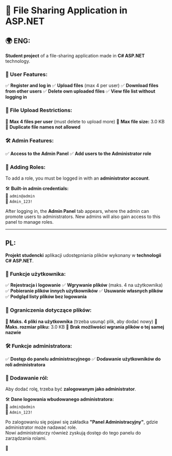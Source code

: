 # 📂 File Sharing Application in ASP.NET

## 🌍 ENG: 
**Student project** of a file-sharing application made in **C# ASP.NET** technology.

### 🔐 User Features:
✅ **Register and log in**
✅ **Upload files** (max 4 per user)
✅ **Download files from other users**
✅ **Delete own uploaded files**
✅ **View file list without logging in**

### 📁 File Upload Restrictions:
🚫 **Max 4 files per user** (must delete to upload more)
🚫 **Max file size:** 3.0 KB
🚫 **Duplicate file names not allowed**

### 🛠️ Admin Features:
✅ **Access to the Admin Panel**
✅ **Add users to the Administrator role**

### 🔑 Adding Roles:
To add a role, you must be logged in with an **administrator account**.

🛠️ **Built-in admin credentials:**  
📧 `admin@admin`  
🔑 `Admin_123!`

After logging in, the **Admin Panel** tab appears, where the admin can promote users to administrators. 
New admins will also gain access to this panel to manage roles.

---

## PL:
**Projekt studencki** aplikacji udostępniania plików wykonany w **technologii C# ASP.NET**.

### 🔐 Funkcje użytkownika:
✅ **Rejestracja i logowanie**
✅ **Wgrywanie plików** (maks. 4 na użytkownika)
✅ **Pobieranie plików innych użytkowników**
✅ **Usuwanie własnych plików**
✅ **Podgląd listy plików bez logowania**

### 📁 Ograniczenia dotyczące plików:
🚫 **Maks. 4 pliki na użytkownika** (trzeba usunąć plik, aby dodać nowy)
🚫 **Maks. rozmiar pliku:** 3.0 KB
🚫 **Brak możliwości wgrania plików o tej samej nazwie**

### 🛠️ Funkcje administratora:
✅ **Dostęp do panelu administracyjnego**
✅ **Dodawanie użytkowników do roli administratora**

### 🔑 Dodawanie ról:
Aby dodać rolę, trzeba być **zalogowanym jako administrator**.

🛠️ **Dane logowania wbudowanego administratora:**  
📧 `admin@admin`  
🔑 `Admin_123!`

Po zalogowaniu się pojawi się zakładka **"Panel Administracyjny"**, gdzie administrator może nadawać role.  
Nowi administratorzy również zyskują dostęp do tego panelu do zarządzania rolami.

🚀

